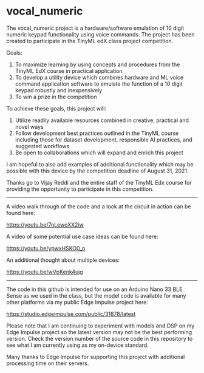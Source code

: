 # vocal_numeric
The vocal_numeric project is a hardware/software emulation of 10 digit numeric keypad functionality using voice commands. The project has been created to participate in the TinyML edX class project competition. 

Goals:
1. To maximize learning by using concepts and procedures from the TinyML EdX course in practical application
2. To develop a utility device which combines hardware and ML voice command application software to emulate the function of a 10 digit keypad robustly and inexpensively
3. To win a prize in the competition

To achieve these goals, this project will:
1. Utilize readily available resources combined in creative, practical and novel ways
2. Follow development best practices outlined in the TinyML course including those for dataset development, responsible AI practices, and suggested workflows
3. Be open to collaborations which will expand and enrich this project


I am hopeful to also add examples of additional functionality which may be possible with this device by the competition deadline of August 31, 2021.

Thanks go to Vijay Reddi and the entire staff of the TinyML Edx course for providing the opportunity to participate in this competition.

*****
A video walk through of the code and a look at the circuit in action can be found here:

https://youtu.be/7nLewoXX2iw

A video of some potential use case ideas can be found here:

https://youtu.be/ypwxHSKO0_o

An additional thought about multiple devices:

https://youtu.be/wVpKenk4ujg
*****
The code in this github is intended for use on an Arduino Nano 33 BLE Sense as we used in the class, but the model code is available for many other platforms via my public Edge Impulse project here:

https://studio.edgeimpulse.com/public/31878/latest

Please note that I am continuing to experiment with models and DSP on my Edge Impulse project so the latest version may not be the best performing version. Check the version number of the source code in this repository to see what I am currently using as my on-device standard.

Many thanks to Edge Impulse for supporting this project with additional processing time on their servers. 


